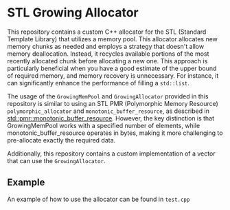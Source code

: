# STL Growing Allocator

This repository contains a custom C++ allocator for the STL (Standard Template Library) that utilizes a memory pool. This allocator allocates new memory chunks as needed and employs a strategy that doesn't allow memory deallocation. Instead, it recycles available portions of the most recently allocated chunk before allocating a new one. This approach is particularly beneficial when you have a good estimate of the upper bound of required memory, and memory recovery is unnecessary. For instance, it can significantly enhance the performance of filling a `std::list`.

The usage of the `GrowingMemPool` and `GrowingAllocator` provided in this repository is similar to using an STL PMR (Polymorphic Memory Resource) `polymorphic_allocator` and `monotonic_buffer_resource`, as described in [std::pmr::monotonic_buffer_resource](https://en.cppreference.com/w/cpp/memory/monotonic_buffer_resource). However, the key distinction is that GrowingMemPool works with a specified number of elements, while monotonic_buffer_resource operates in bytes, making it more challenging to pre-allocate exactly the required data.

Additionally, this repository contains a custom implementation of a vector that can use the `GrowingAllocator`.

## Example

An example of how to use the allocator can be found in `test.cpp`